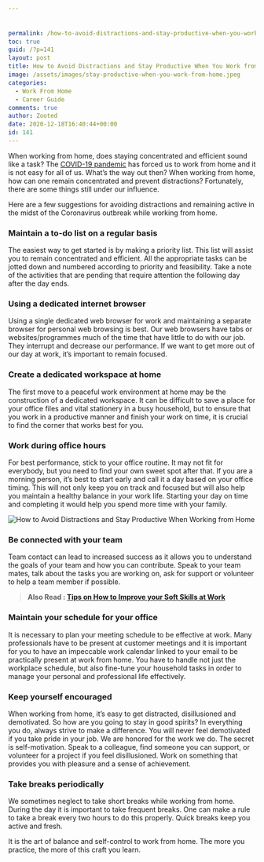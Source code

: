 ```yaml
---


permalink: /how-to-avoid-distractions-and-stay-productive-when-you-work-from-home/
toc: true
guid: /?p=141
layout: post
title: How to Avoid Distractions and Stay Productive When You Work from Home
image: /assets/images/stay-productive-when-you-work-from-home.jpeg
categories:
  - Work From Home
  - Career Guide
comments: true
author: Zooted
date: 2020-12-18T16:40:44+00:00
id: 141
---
```

When working from home, does staying concentrated and efficient sound like a task? The [COVID-19 pandemic](https://www.google.com/search?q=COVID-19+pandemic&oq=COVID-19+pandemic) has forced us to work from home and it is not easy for all of us. What&#8217;s the way out then? When working from home, how can one remain concentrated and prevent distractions? Fortunately, there are some things still under our influence.

Here are a few suggestions for avoiding distractions and remaining active in the midst of the Coronavirus outbreak while working from home.

### Maintain a to-do list on a regular basis

The easiest way to get started is by making a priority list. This list will assist you to remain concentrated and efficient. All the appropriate tasks can be jotted down and numbered according to priority and feasibility. Take a note of the activities that are pending that require attention the following day after the day ends.

### Using a dedicated internet browser

Using a single dedicated web browser for work and maintaining a separate browser for personal web browsing is best. Our web browsers have tabs or websites/programmes much of the time that have little to do with our job. They interrupt and decrease our performance. If we want to get more out of our day at work, it&#8217;s important to remain focused.

### Create a dedicated workspace at home

The first move to a peaceful work environment at home may be the construction of a dedicated workspace. It can be difficult to save a place for your office files and vital stationery in a busy household, but to ensure that you work in a productive manner and finish your work on time, it is crucial to find the corner that works best for you.

### Work during office hours

For best performance, stick to your office routine. It may not fit for everybody, but you need to find your own sweet spot after that. If you are a morning person, it&#8217;s best to start early and call it a day based on your office timing. This will not only keep you on track and focused but will also help you maintain a healthy balance in your work life. Starting your day on time and completing it would help you spend more time with your family. 

<img loading="lazy" width="800" height="400" src="/wp-content/uploads/2020/12/xburnout_coronavirus.pngqitokBFrcUZ1h.pagespeed.ic_.3NsuKa7coL.png" alt="How to Avoid Distractions and Stay Productive When Working from Home" class="wp-image-143" srcset="/wp-content/uploads/2020/12/xburnout_coronavirus.pngqitokBFrcUZ1h.pagespeed.ic_.3NsuKa7coL.png 800w, /wp-content/uploads/2020/12/xburnout_coronavirus.pngqitokBFrcUZ1h.pagespeed.ic_.3NsuKa7coL-300x150.png 300w, /wp-content/uploads/2020/12/xburnout_coronavirus.pngqitokBFrcUZ1h.pagespeed.ic_.3NsuKa7coL-768x384.png 768w" sizes="(max-width: 800px) 100vw, 800px" />  

### Be connected with your team

Team contact can lead to increased success as it allows you to understand the goals of your team and how you can contribute. Speak to your team mates, talk about the tasks you are working on, ask for support or volunteer to help a team member if possible.

<blockquote class="wp-block-quote">
  <p>
    <strong>Also Read : <a href="/tips-on-how-to-improve-your-soft-skills-at-work/">Tips on How to Improve your Soft Skills at Work</a></strong>
  </p>
</blockquote>

### Maintain your schedule for your office

It is necessary to plan your meeting schedule to be effective at work. Many professionals have to be present at customer meetings and it is important for you to have an impeccable work calendar linked to your email to be practically present at work from home. You have to handle not just the workplace schedule, but also fine-tune your household tasks in order to manage your personal and professional life effectively.

### Keep yourself encouraged

When working from home, it&#8217;s easy to get distracted, disillusioned and demotivated. So how are you going to stay in good spirits? In everything you do, always strive to make a difference. You will never feel demotivated if you take pride in your job. We are honored for the work we do. The secret is self-motivation. Speak to a colleague, find someone you can support, or volunteer for a project if you feel disillusioned. Work on something that provides you with pleasure and a sense of achievement.

### Take breaks periodically

We sometimes neglect to take short breaks while working from home. During the day it is important to take frequent breaks. One can make a rule to take a break every two hours to do this properly. Quick breaks keep you active and fresh.

It is the art of balance and self-control to work from home. The more you practice, the more of this craft you learn.
